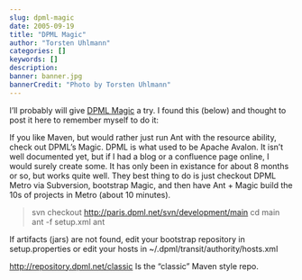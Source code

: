 ```yaml
---
slug: dpml-magic
date: 2005-09-19
title: "DPML Magic"
author: "Torsten Uhlmann"
categories: []
keywords: []
description:
banner: banner.jpg
bannerCredit: "Photo by Torsten Uhlmann"
---
```


I’ll probably will give [DPML Magic](http://dpml.net/magic/latest/) a try. I found this (below) and thought to post it here to remember myself to do it:

If you like Maven, but would rather just run Ant with the resource ability, check out DPML’s Magic. DPML is what used to be Apache Avalon. It isn’t well documented yet, but if I had a blog or a confluence page online, I would surely create some. It has only been in existance for about 8 months or so, but works quite well. They best thing to do is just checkout DPML Metro via Subversion, bootstrap Magic, and then have Ant + Magic build the 10s of projects in Metro (about 10 minutes).

> svn checkout <http://paris.dpml.net/svn/development/main>
>  cd main
>  ant -f setup.xml
>  ant

If artifacts (jars) are not found, edit your bootstrap repository in setup.properties or edit your hosts in ~/.dpml/transit/authority/hosts.xml

http://repository.dpml.net/classic
Is the “classic” Maven style repo.
